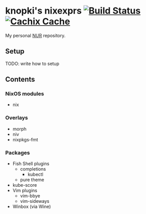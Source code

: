# knopki's nixexprs [![Build Status](https://github.com/knopki/nixexprs/workflows/Release/badge.svg)](https://github.com/knopki/nixexprs/actions?workflow=Release) [![Cachix Cache](https://img.shields.io/badge/cachix-knopki--nixexprs-blue.svg)](https://knopki-nixexprs.cachix.org)

My personal [NUR](https://github.com/nix-community/NUR) repository.

## Setup

TODO: write how to setup

## Contents

### NixOS modules

- nix

### Overlays

- morph
- niv
- nixpkgs-fmt

### Packages

- Fish Shell plugins
  - completions
    - kubectl
  - pure theme
- kube-score
- Vim plugins
  - vim-bbye
  - vim-sideways
- Winbox (via Wine)
